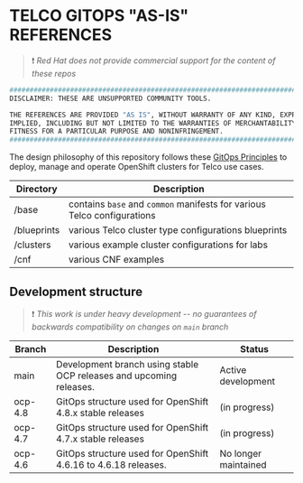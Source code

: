 # TELCO GITOPS "AS-IS" REFERENCES

> :heavy_exclamation_mark: *Red Hat does not provide commercial support for the content of these repos*

```bash
#############################################################################
DISCLAIMER: THESE ARE UNSUPPORTED COMMUNITY TOOLS.

THE REFERENCES ARE PROVIDED "AS IS", WITHOUT WARRANTY OF ANY KIND, EXPRESS OR
IMPLIED, INCLUDING BUT NOT LIMITED TO THE WARRANTIES OF MERCHANTABILITY,
FITNESS FOR A PARTICULAR PURPOSE AND NONINFRINGEMENT.
#############################################################################
```

The design philosophy of this repository follows these [GitOps Principles](GitOps-Principles.md) to deploy, manage and operate OpenShift clusters for Telco use cases.

| Directory  | Description                                                               |
|------------|---------------------------------------------------------------------------|
| /base      | contains `base` and `common` manifests for various Telco configurations   |
| /blueprints| various Telco cluster type configurations blueprints                      |
| /clusters  | various example cluster configurations for labs                           |
| /cnf       | various CNF examples                                                      |


## Development structure

> :heavy_exclamation_mark: *This work is under heavy development -- no guarantees of backwards compatibility on changes on `main` branch*

| Branch     | Description                                                          | Status               |
|------------|----------------------------------------------------------------------|----------------------|
| main       | Development branch using stable OCP releases and upcoming releases.  | Active development   |
| ocp-4.8    | GitOps structure used for OpenShift 4.8.x stable releases            | (in progress)        |
| ocp-4.7    | GitOps structure used for OpenShift 4.7.x stable releases            | (in progress)        |
| ocp-4.6    | GitOps structure used for OpenShift 4.6.16 to 4.6.18 releases.       | No longer maintained |
